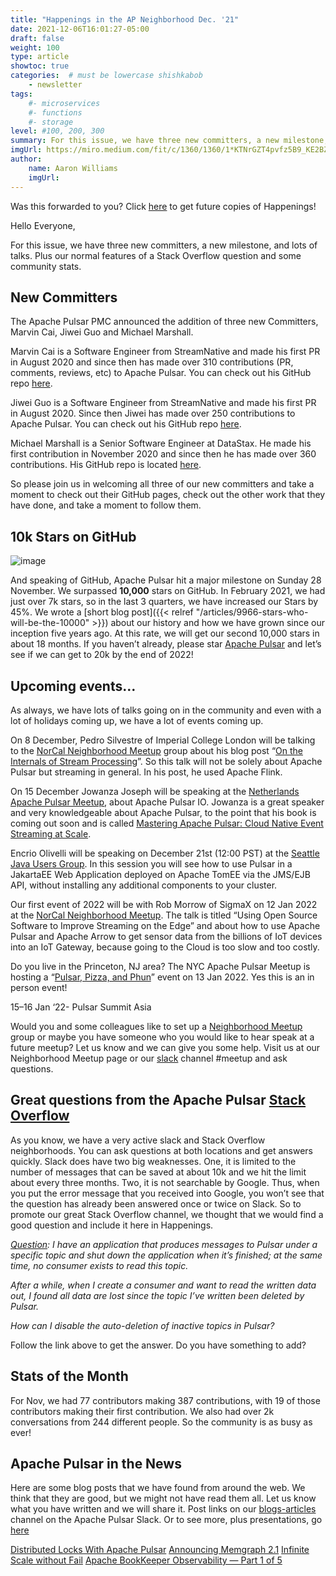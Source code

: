 ```yaml
---
title: "Happenings in the AP Neighborhood Dec. '21"
date: 2021-12-06T16:01:27-05:00
draft: false
weight: 100
type: article
showtoc: true
categories:  # must be lowercase shishkabob
    - newsletter
tags:
    #- microservices
    #- functions
    #- storage
level: #100, 200, 300
summary: For this issue, we have three new committers, a new milestone, and lots of talks. Plus our normal features of a Stack Overflow question and some community stats.
imgUrl: https://miro.medium.com/fit/c/1360/1360/1*KTNrGZT4pvfz5B9_KE2BZg.png
author:
    name: Aaron Williams
    imgUrl:
---
```


Was this forwarded to you? Click [here](https://lp.constantcontactpages.com/su/8nAlVKo/APNeighborhood) to get future copies of Happenings!

Hello Everyone,

For this issue, we have three new committers, a new milestone, and lots of talks. Plus our normal features of a Stack Overflow question and some community stats.

## **New Committers**
The Apache Pulsar PMC announced the addition of three new Committers, Marvin Cai, Jiwei Guo and Michael Marshall.

Marvin Cai is a Software Engineer from StreamNative and made his first PR in August 2020 and since then has made over 310 contributions (PR, comments, reviews, etc) to Apache Pulsar. You can check out his GitHub repo [here](https://github.com/MarvinCai).

Jiwei Guo is a Software Engineer from StreamNative and made his first PR in August 2020. Since then Jiwei has made over 250 contributions to Apache Pulsar. You can check out his GitHub repo [here](https://github.com/Technoboy-).

Michael Marshall is a Senior Software Engineer at DataStax. He made his first contribution in November 2020 and since then he has made over 360 contributions. His GitHub repo is located [here](https://github.com/michaeljmarshall).

So please join us in welcoming all three of our new committers and take a moment to check out their GitHub pages, check out the other work that they have done, and take a moment to follow them.

## **10k Stars on GitHub**
![image](https://user-images.githubusercontent.com/1042872/153696409-541d0749-dc0d-420e-8fae-372e358cc5b0.png)

And speaking of GitHub, Apache Pulsar hit a major milestone on Sunday 28 November. We surpassed **10,000** stars on GitHub. In February 2021, we had just over 7k stars, so in the last 3 quarters, we have increased our Stars by 45%. We wrote a [short blog post]({{< relref "/articles/9966-stars-who-will-be-the-10000" >}}) about our history and how we have grown since our inception five years ago. At this rate, we will get our second 10,000 stars in about 18 months. If you haven’t already, please star [Apache Pulsar](https://github.com/apache/pulsar) and let’s see if we can get to 20k by the end of 2022!

## **Upcoming events…**

As always, we have lots of talks going on in the community and even with a lot of holidays coming up, we have a lot of events coming up.

On 8 December, Pedro Silvestre of Imperial College London will be talking to the [NorCal Neighborhood Meetup](https://www.meetup.com/nor-cal-apache-pulsar-meetup-group/events/282151278/) group about his blog post “[On the Internals of Stream Processing](https://www.doc.ic.ac.uk/~pms20/post/stream-processing-thread-model/)”. So this talk will not be solely about Apache Pulsar but streaming in general. In his post, he used Apache Flink.

On 15 December Jowanza Joseph will be speaking at the [Netherlands Apache Pulsar Meetup](https://www.meetup.com/netherlands-apache-pulsar-meetup/), about Apache Pulsar IO. Jowanza is a great speaker and very knowledgeable about Apache Pulsar, to the point that his book is coming out soon and is called [Mastering Apache Pulsar: Cloud Native Event Streaming at Scale](https://www.oreilly.com/library/view/mastering-apache-pulsar/9781492084891/).

Encrio Olivelli will be speaking on December 21st (12:00 PST) at the [Seattle Java Users Group](https://www.meetup.com/seajug/). In this session you will see how to use Pulsar in a JakartaEE Web Application deployed on Apache TomEE via the JMS/EJB API, without installing any additional components to your cluster.

Our first event of 2022 will be with Rob Morrow of SigmaX on 12 Jan 2022 at the [NorCal Neighborhood Meetup](https://www.meetup.com/nor-cal-apache-pulsar-meetup-group/events/281386918/). The talk is titled “Using Open Source Software to Improve Streaming on the Edge” and about how to use Apache Pulsar and Apache Arrow to get sensor data from the billions of IoT devices into an IoT Gateway, because going to the Cloud is too slow and too costly.

Do you live in the Princeton, NJ area? The NYC Apache Pulsar Meetup is hosting a “[Pulsar, Pizza, and Phun](https://www.meetup.com/new-york-city-apache-pulsar-meetup/events/282270385/)” event on 13 Jan 2022. Yes this is an in person event!

15–16 Jan ‘22- Pulsar Summit Asia

Would you and some colleagues like to set up a [Neighborhood Meetup](https://www.meetup.com/pro/apache-pulsar-neighborhood) group or maybe you have someone who you would like to hear speak at a future meetup? Let us know and we can give you some help. Visit us at our Neighborhood Meetup page or our [slack](https://pulsar.apache.org/en/contact/) channel #meetup and ask questions.

## **Great questions from the Apache Pulsar [Stack Overflow](https://stackoverflow.com/questions/tagged/apache-pulsar?tab=Newest)**

As you know, we have a very active slack and Stack Overflow neighborhoods. You can ask questions at both locations and get answers quickly. Slack does have two big weaknesses. One, it is limited to the number of messages that can be saved at about 10k and we hit the limit about every three months. Two, it is not searchable by Google. Thus, when you put the error message that you received into Google, you won’t see that the question has already been answered once or twice on Slack. So to promote our great Stack Overflow channel, we thought that we would find a good question and include it here in Happenings.

_[Question](https://stackoverflow.com/questions/57177337/how-to-avoid-the-automatic-deleting-of-inactive-topics-in-apache-pulsar): I have an application that produces messages to Pulsar under a specific topic and shut down the application when it’s finished; at the same time, no consumer exists to read this topic._

_After a while, when I create a consumer and want to read the written data out, I found all data are lost since the topic I’ve written been deleted by Pulsar._

_How can I disable the auto-deletion of inactive topics in Pulsar?_

Follow the link above to get the answer. Do you have something to add?

## **Stats of the Month**
For Nov, we had 77 contributors making 387 contributions, with 19 of those contributors making their first contribution. We also had over 2k conversations from 244 different people. So the community is as busy as ever!

## **Apache Pulsar in the News**

Here are some blog posts that we have found from around the web. We think that they are good, but we might not have read them all. Let us know what you have written and we will share it. Post links on our [blogs-articles](https://apache-pulsar.slack.com/archives/C02CUPZ2KMZ) channel on the Apache Pulsar Slack. Or to see more, plus presentations, go [here](https://pulsar.apache.org/en/resources/)

[Distributed Locks With Apache Pulsar](https://betterprogramming.pub/distributed-locks-with-apache-pulsar-2d95a4d5ff5e)
[Announcing Memgraph 2.1](https://memgraph.com/blog/memgraph-2-1-release)
[Infinite Scale without Fail](https://www.datastax.com/blog/infinite-scale-without-fail-starlight-rabbitmq)
[Apache BookKeeper Observability — Part 1 of 5](https://medium.com/splunk-maas/apache-bookkeeper-observability-part-1-introducing-the-metrics-7f0acb32d0dc)